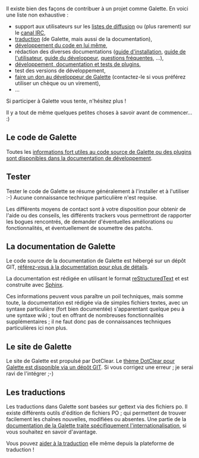 <p>Il existe bien des façons de contribuer à un projet comme Galette. En voici une liste non exhaustive :</p>

<ul>
<li>support aux utilisateurs sur les <a href="/dc/index.php/pages/Contact#listes">listes de diffusion</a> ou (plus rarement) sur le <a href="/dc/index.php/pages/Contact#irc">canal IRC</a>,</li>
<li><a href="https://hosted.weblate.org/projects/galette/galette/">traduction</a> (de Galette, mais aussi de la documentation),</li>
<li><a href="https://doc.galette.eu/fr/develop/development/index.html">développement du code en lui même</a>,</li>
<li>rédaction des diverses documentations (<a href="https://doc.galette.eu/fr/master/installation/index.html">guide d'installation</a>, <a href="https://doc.galette.eu/fr/master/usermanual/index.html">guide de l'utilisateur</a>, <a href="https://doc.galette.eu/fr/develop/development/index.html">guide du développeur</a>, <a href="http://doc.galette.eu/fr/develop/faq/index.html">questions fréquentes</a>, ...),</li>
<li><a href="http://doc.galette.eu/fr/master/plugins/index.html">développement, documentation et tests de plugins</a>,</li>
<li>test des versions de développement,</li>
<li><a href="https://www.paypal.me/galettesoft">faire un don au développeur de Galette</a> (contactez-le si vous préférez utiliser un chèque ou un virement),</li>
<li>...</li>
</ul>


<p>Si participer à Galette vous tente, n'hésitez plus !</p>


<p>Il y a tout de même quelques petites choses à savoir avant de commencer... :)</p>


## Le code de Galette


<p>Toutes les <a href="https://doc.galette.eu/fr/develop/development/git.html">informations fort utiles au code source de Galette ou des plugins sont disponibles dans la documentation de développement</a>.</p>


## Tester


<p>Tester le code de Galette se résume généralement à l'installer et à l'utiliser :-) Aucune connaissance technique particulière n'est requise.</p>


<p>Les différents moyens de contact sont à votre disposition pour obtenir de l'aide ou des conseils, les différents trackers vous permettront de rapporter les bogues rencontrés, de demander d'éventuelles améliorations ou fonctionnalités, et éventuellement de soumettre des patchs.</p>


## La documentation de Galette


<p>Le code source de la documentation de Galette est hébergé sur un dépôt GIT, <a href="https://doc.galette.eu/en/develop/development/git.html">référez-vous à la documentation pour plus de détails</a>.</p>


<p>La documentation est rédigée en utilisant le format <a href="http://docutils.sourceforge.net/docs/ref/rst/restructuredtext.html" hreflang="en">reStructuredText</a> et est construite avec <a href="http://sphinx.pocoo.org/" hreflang="en">Sphinx</a>.</p>


<p>Ces informations peuvent vous paraître un poil techniques, mais somme toute, la documentation est rédigée via de simples fichiers textes, avec un syntaxe particulière (fort bien documentée) s'apparentant quelque peu à une syntaxe wiki ; tout en offrant de nombreuses fonctionnalités supplémentaires ; il ne faut donc pas de connaissances techniques particulières ici non plus.</p>


## Le site de Galette


<p>Le site de Galette est propulsé par DotClear. Le <a href="https://bitbucket.org/trashy/galette_dc_theme">thème DotClear pour Galette est disponible via un dépôt GIT</a>. Si vous corrigez une erreur ; je serai ravi de l'intégrer ;-)</p>


## Les traductions


<p>Les traductions dans Galette sont basées sur gettext via des fichiers po. Il existe différents outils d'édition de fichiers PO ; qui permettent de trouver facilement les chaînes nouvelles, modifiées ou absentes. Une partie de la <a href="https://doc.galette.eu/fr/develop/development/i18n.html">documentation de la Galette traite spécifiquement l'internationalisation</a>, si vous souhaitez en savoir d'avantage.</p>


<p>Vous pouvez <a href="https://hosted.weblate.org/projects/galette/galette/">aider à la traduction</a> elle même depuis la plateforme de traduction !</p>
